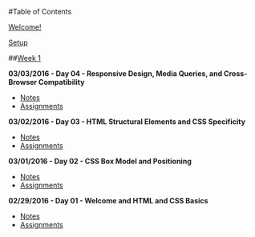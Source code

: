 #Table of Contents

[Welcome!](/intro/README.md)

[Setup](/intro/install.md)
<!--

##[Week 3](/week-03)

**03/17/2016 - Day 14 - Jekyll**
- [Notes](/week-03/day-14)
- [Assignments](/week-03/day-14/assignments)

**03/16/2016 - Day 13 - Introduction to Photoshop and Style Tiles**
- [Notes](/week-03/day-13)
- [Assignments](/week-03/day-13/assignments)

**03/15/2016 - Day 12 - Design Fundamentals and Color Theory**
- [Notes](/week-03/day-12)
- [Assignments](/week-03/day-12/assignments)

**03/14/2016 - Day 11 - Design Research and Discovery**
- [Notes](/week-03/day-11)
- [Assignments](/week-03/day-11/assignments)


##[Week 2](/week-02)

**03/10/2016 - Day 09 - Typography Introduction**
- [Notes](/week-02/day-09)
- [Assignments](/week-02/day-09/README.md)

**03/09/2016 - Day 08 - Mixin Grid and PX vs EM**
- [Notes](/week-02/day-08)
- [Assignments](/week-02/day-08/README.md)

**03/08/2016 - Day 07 - Advanced Sass and Introduction to Grid Systems**
- [Notes](/week-02/day-07)
- [Assignments](/week-02/day-07/README.md)

**03/07/2016 - Day 06 - Advanced CSS, Paths**
- [Notes](/week-02/day-06)
- [Assignments](/week-02/day-06/README.md)
-->

##[Week 1](/week-01)

**03/03/2016 - Day 04 - Responsive Design, Media Queries, and Cross-Browser Compatibility**
- [Notes](/week-01/day-04)
- [Assignments](/week-01/day-04/README.md)

**03/02/2016 - Day 03 - HTML Structural Elements and CSS Specificity**
- [Notes](/week-01/day-03)
- [Assignments](/week-01/day-03/README.md)

**03/01/2016 - Day 02 - CSS Box Model and Positioning**
- [Notes](/week-01/day-02)
- [Assignments](/week-01/day-02/README.md)

**02/29/2016 - Day 01 - Welcome and HTML and CSS Basics**
- [Notes](/week-01/day-01)
- [Assignments](/week-01/day-01/README.md)
